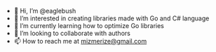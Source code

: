 - 👋 Hi, I’m @eaglebush
- 👀 I’m interested in creating libraries made with Go and C# language
- 🌱 I’m currently learning how to optimize Go libraries
- 💞️ I’m looking to collaborate with authors
- 📫 How to reach me at mizmerize@gmail.com

<!---
eaglebush/eaglebush is a ✨ special ✨ repository because its `README.md` (this file) appears on your GitHub profile.
You can click the Preview link to take a look at your changes.
--->

